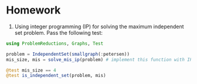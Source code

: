 # Homework

1. Using integer programming (IP) for solving the maximum independent set problem. Pass the following test:
```julia
using ProblemReductions, Graphs, Test

problem = IndependentSet(smallgraph(:petersen))
mis_size, mis = solve_mis_ip(problem) # implement this function with IP

@test mis_size == 4
@test is_independent_set(problem, mis)
```
